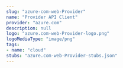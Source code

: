 ```yaml
---
slug: "azure-com-web-Provider"
name: "Provider API Client"
provider: "azure.com"
description: null
logo: "azure.com-web-Provider-logo.png"
logoMediaType: "image/png"
tags:
- name: "cloud"
stubs: "azure.com-web-Provider-stubs.json"
---
```

